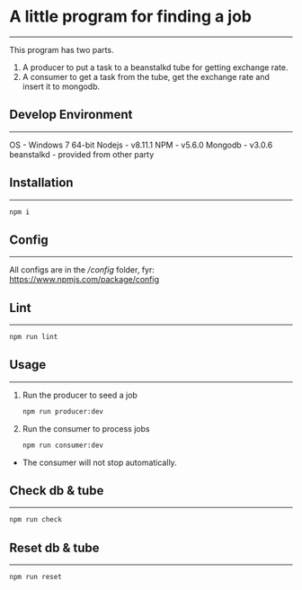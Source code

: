 # A little program for finding a job
---
This program has two parts.
1. A producer to put a task to a beanstalkd tube for getting exchange rate.
2. A consumer to get a task from the tube, get the exchange rate and insert it to mongodb.

## Develop Environment
---
OS - Windows 7 64-bit
Nodejs - v8.11.1
NPM - v5.6.0
Mongodb - v3.0.6
beanstalkd - provided from other party

## Installation
---
```bash
npm i
```

## Config
---
All configs are in the */config* folder, fyr:
https://www.npmjs.com/package/config

## Lint
---
```bash
npm run lint
```

## Usage
---
1. Run the producer to seed a job
    ```bash
    npm run producer:dev
    ```

2. Run the consumer to process jobs
    ```bash
    npm run consumer:dev
    ```

* The consumer will not stop automatically.

## Check db & tube
---
```bash
npm run check
```

## Reset db & tube
---
```bash
npm run reset
```